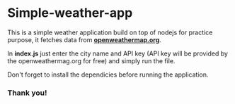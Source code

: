 # Simple-weather-app
This is a simple weather application build on top of nodejs for practice purpose, it fetches data from **[openweathermap.org](openweathermap.org)**.

In **index.js** just enter the city name and API key (API key will be provided by the openweathermag.org for free) and simply run the file.

Don't forget to install the dependicies before running the application.

### Thank you!
